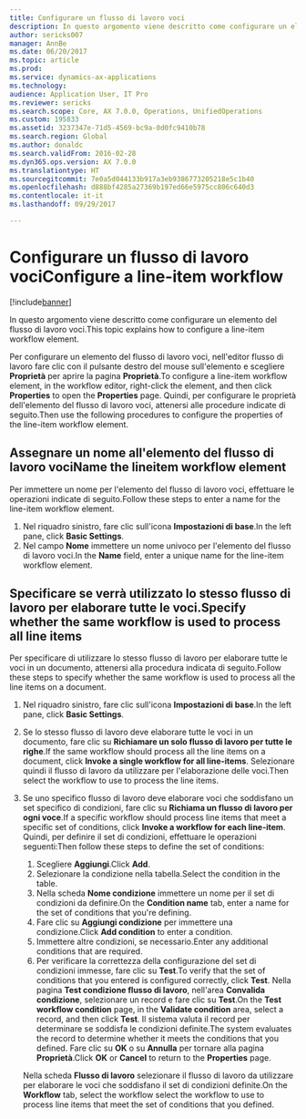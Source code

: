 ```yaml
---
title: Configurare un flusso di lavoro voci
description: In questo argomento viene descritto come configurare un elemento del flusso di lavoro voci.
author: sericks007
manager: AnnBe
ms.date: 06/20/2017
ms.topic: article
ms.prod: 
ms.service: dynamics-ax-applications
ms.technology: 
audience: Application User, IT Pro
ms.reviewer: sericks
ms.search.scope: Core, AX 7.0.0, Operations, UnifiedOperations
ms.custom: 195833
ms.assetid: 3237347e-71d5-4569-bc9a-0d0fc9410b78
ms.search.region: Global
ms.author: donaldc
ms.search.validFrom: 2016-02-28
ms.dyn365.ops.version: AX 7.0.0
ms.translationtype: HT
ms.sourcegitcommit: 7e0a5d044133b917a3eb9386773205218e5c1b40
ms.openlocfilehash: d888bf4285a27369b197ed66e5975cc806c640d3
ms.contentlocale: it-it
ms.lasthandoff: 09/29/2017

---
```


# <a name="configure-a-line-item-workflow"></a><span data-ttu-id="327ef-103">Configurare un flusso di lavoro voci</span><span class="sxs-lookup"><span data-stu-id="327ef-103">Configure a line-item workflow</span></span>

[!include[banner](../includes/banner.md)]


<span data-ttu-id="327ef-104">In questo argomento viene descritto come configurare un elemento del flusso di lavoro voci.</span><span class="sxs-lookup"><span data-stu-id="327ef-104">This topic explains how to configure a line-item workflow element.</span></span>

<span data-ttu-id="327ef-105">Per configurare un elemento del flusso di lavoro voci, nell'editor flusso di lavoro fare clic con il pulsante destro del mouse sull'elemento e scegliere **Proprietà** per aprire la pagina **Proprietà**.</span><span class="sxs-lookup"><span data-stu-id="327ef-105">To configure a line-item workflow element, in the workflow editor, right-click the element, and then click **Properties** to open the **Properties** page.</span></span> <span data-ttu-id="327ef-106">Quindi, per configurare le proprietà dell'elemento del flusso di lavoro voci, attenersi alle procedure indicate di seguito.</span><span class="sxs-lookup"><span data-stu-id="327ef-106">Then use the following procedures to configure the properties of the line-item workflow element.</span></span>

## <a name="name-the-lineitem-workflow-element"></a><span data-ttu-id="327ef-107">Assegnare un nome all'elemento del flusso di lavoro voci</span><span class="sxs-lookup"><span data-stu-id="327ef-107">Name the lineitem workflow element</span></span>
<span data-ttu-id="327ef-108">Per immettere un nome per l'elemento del flusso di lavoro voci, effettuare le operazioni indicate di seguito.</span><span class="sxs-lookup"><span data-stu-id="327ef-108">Follow these steps to enter a name for the line-item workflow element.</span></span>

1.  <span data-ttu-id="327ef-109">Nel riquadro sinistro, fare clic sull'icona **Impostazioni di base**.</span><span class="sxs-lookup"><span data-stu-id="327ef-109">In the left pane, click **Basic Settings**.</span></span>
2.  <span data-ttu-id="327ef-110">Nel campo **Nome** immettere un nome univoco per l'elemento del flusso di lavoro voci.</span><span class="sxs-lookup"><span data-stu-id="327ef-110">In the **Name** field, enter a unique name for the line-item workflow element.</span></span>

## <a name="specify-whether-the-same-workflow-is-used-to-process-all-line-items"></a><span data-ttu-id="327ef-111">Specificare se verrà utilizzato lo stesso flusso di lavoro per elaborare tutte le voci.</span><span class="sxs-lookup"><span data-stu-id="327ef-111">Specify whether the same workflow is used to process all line items</span></span>
<span data-ttu-id="327ef-112">Per specificare di utilizzare lo stesso flusso di lavoro per elaborare tutte le voci in un documento, attenersi alla procedura indicata di seguito.</span><span class="sxs-lookup"><span data-stu-id="327ef-112">Follow these steps to specify whether the same workflow is used to process all the line items on a document.</span></span>

1.  <span data-ttu-id="327ef-113">Nel riquadro sinistro, fare clic sull'icona **Impostazioni di base**.</span><span class="sxs-lookup"><span data-stu-id="327ef-113">In the left pane, click **Basic Settings**.</span></span>
2.  <span data-ttu-id="327ef-114">Se lo stesso flusso di lavoro deve elaborare tutte le voci in un documento, fare clic su **Richiamare un solo flusso di lavoro per tutte le righe**.</span><span class="sxs-lookup"><span data-stu-id="327ef-114">If the same workflow should process all the line items on a document, click **Invoke a single workflow for all line-items**.</span></span> <span data-ttu-id="327ef-115">Selezionare quindi il flusso di lavoro da utilizzare per l'elaborazione delle voci.</span><span class="sxs-lookup"><span data-stu-id="327ef-115">Then select the workflow to use to process the line items.</span></span>
3.  <span data-ttu-id="327ef-116">Se uno specifico flusso di lavoro deve elaborare voci che soddisfano un set specifico di condizioni, fare clic su **Richiama un flusso di lavoro per ogni voce**.</span><span class="sxs-lookup"><span data-stu-id="327ef-116">If a specific workflow should process line items that meet a specific set of conditions, click **Invoke a workflow for each line-item**.</span></span> <span data-ttu-id="327ef-117">Quindi, per definire il set di condizioni, effettuare le operazioni seguenti:</span><span class="sxs-lookup"><span data-stu-id="327ef-117">Then follow these steps to define the set of conditions:</span></span>
    1.  <span data-ttu-id="327ef-118">Scegliere **Aggiungi**.</span><span class="sxs-lookup"><span data-stu-id="327ef-118">Click **Add**.</span></span>
    2.  <span data-ttu-id="327ef-119">Selezionare la condizione nella tabella.</span><span class="sxs-lookup"><span data-stu-id="327ef-119">Select the condition in the table.</span></span>
    3.  <span data-ttu-id="327ef-120">Nella scheda **Nome condizione** immettere un nome per il set di condizioni da definire.</span><span class="sxs-lookup"><span data-stu-id="327ef-120">On the **Condition name** tab, enter a name for the set of conditions that you're defining.</span></span>
    4.  <span data-ttu-id="327ef-121">Fare clic su **Aggiungi condizione** per immettere una condizione.</span><span class="sxs-lookup"><span data-stu-id="327ef-121">Click **Add condition** to enter a condition.</span></span>
    5.  <span data-ttu-id="327ef-122">Immettere altre condizioni, se necessario.</span><span class="sxs-lookup"><span data-stu-id="327ef-122">Enter any additional conditions that are required.</span></span>
    6.  <span data-ttu-id="327ef-123">Per verificare la correttezza della configurazione del set di condizioni immesse, fare clic su **Test**.</span><span class="sxs-lookup"><span data-stu-id="327ef-123">To verify that the set of conditions that you entered is configured correctly, click **Test**.</span></span> <span data-ttu-id="327ef-124">Nella pagina **Test condizione flusso di lavoro**, nell'area **Convalida condizione**, selezionare un record e fare clic su **Test**.</span><span class="sxs-lookup"><span data-stu-id="327ef-124">On the **Test workflow condition** page, in the **Validate condition** area, select a record, and then click **Test**.</span></span> <span data-ttu-id="327ef-125">Il sistema valuta il record per determinare se soddisfa le condizioni definite.</span><span class="sxs-lookup"><span data-stu-id="327ef-125">The system evaluates the record to determine whether it meets the conditions that you defined.</span></span> <span data-ttu-id="327ef-126">Fare clic su **OK** o su **Annulla** per tornare alla pagina **Proprietà**.</span><span class="sxs-lookup"><span data-stu-id="327ef-126">Click **OK** or **Cancel** to return to the **Properties** page.</span></span>

    <span data-ttu-id="327ef-127">Nella scheda **Flusso di lavoro** selezionare il flusso di lavoro da utilizzare per elaborare le voci che soddisfano il set di condizioni definite.</span><span class="sxs-lookup"><span data-stu-id="327ef-127">On the **Workflow** tab, select the workflow select the workflow to use to process line items that meet the set of conditions that you defined.</span></span>





